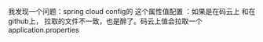 我发现一个问题：spring cloud config的  这个属性值配置 ：如果是在码云上 和在github上， 拉取的文件不一致，也是醉了。码云上值会拉取一个 application.properties